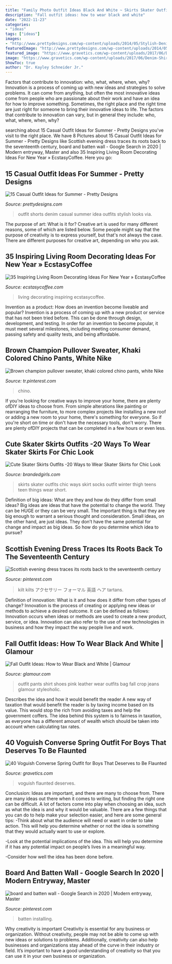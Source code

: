 ```yaml
---
title: "Family Photo Outfit Ideas Black And White ~ Skirts Skater Outfits Chic Ways Skirt Socks Outfit Winter Thigh Teens Teen Things Wear Short"
description: "Fall outfit ideas: how to wear black and white"
date: "2022-11-23"
categories:
- "ideas"
tags: ["ideas"]
images:
- "http://www.prettydesigns.com/wp-content/uploads/2014/05/Stylish-Denim-Shorts-Outfit-Idea.jpg"
featuredImage: "http://www.prettydesigns.com/wp-content/uploads/2014/05/Stylish-Denim-Shorts-Outfit-Idea.jpg"
featured_image: "https://www.gravetics.com/wp-content/uploads/2017/06/Denim-Shirt-With-Jeans-And-White-Converse-768x852.jpg"
image: "https://www.gravetics.com/wp-content/uploads/2017/06/Denim-Shirt-With-Jeans-And-White-Converse-768x852.jpg"
ShowToc: true
author: "Dr. Kayley Schneider Jr."
---
```



Factors that contribute to innovation: who, what, where, when, why?
Innovation is a process of coming up with new ideas and strategies to solve problems. It can come from anything, but often the most innovative ideas come from people who are passionate about their work and have an idea for how to improve something. Sometimes, the right place and the right time are just right for someone to bring their innovative ideas to life. The factors that contribute to innovation can vary, but in general they include: who, what, where, when, why?

	

		
searching about 15 Casual Outfit Ideas for Summer - Pretty Designs you've visit to the right place. We have 8 Pictures about 15 Casual Outfit Ideas for Summer - Pretty Designs like Scottish evening dress traces its roots back to the seventeenth century, board and batten wall - Google Search in 2020 | Modern entryway, Master and also 35 Inspiring Living Room Decorating Ideas For New Year » EcstasyCoffee. Here you go:
		
    
## 15 Casual Outfit Ideas For Summer - Pretty Designs

<img loading=lazy src="http://www.prettydesigns.com/wp-content/uploads/2014/05/Stylish-Denim-Shorts-Outfit-Idea.jpg" onerror="this.onerror=null;this.src='https://tse3.mm.bing.net/th?id=OIP.RLofBU7cIFKGgPp9PNoI6wHaK2&amp;pid=15.1';" alt="15 Casual Outfit Ideas for Summer - Pretty Designs">

_Source: prettydesigns.com_

>outfit shorts denim casual summer idea outfits stylish looks via. 

	

The purpose of art: What is it for?
Creative art is used for many different reasons, some of which are listed below. Some people might say that the purpose of creativity is to express yourself, but that's not always the case. There are different purposes for creative art, depending on who you ask.

    
## 35 Inspiring Living Room Decorating Ideas For New Year » EcstasyCoffee

<img loading=lazy src="https://i0.wp.com/www.ecstasycoffee.com/wp-content/uploads/2016/11/creative-living-room10.jpg?resize=600%2C899" onerror="this.onerror=null;this.src='https://tse3.mm.bing.net/th?id=OIP.z5QyzeOu5nsrSFyhVg9pCAHaLG&amp;pid=15.1';" alt="35 Inspiring Living Room Decorating Ideas For New Year » EcstasyCoffee">

_Source: ecstasycoffee.com_

>living decorating inspiring ecstasycoffee. 

	

Invention as a product: How does an invention become liveable and popular?
Invention is a process of coming up with a new product or service that has not been tried before. This can be done through design, development, and testing. In order for an invention to become popular, it must meet several milestones, including meeting consumer demand, passing safety and quality tests, and being affordable.

    
## Brown Champion Pullover Sweater, Khaki Colored Chino Pants, White Nike

<img loading=lazy src="https://i.pinimg.com/736x/5a/04/e4/5a04e440b10a3af1089ff38ce9d042cd.jpg" onerror="this.onerror=null;this.src='https://tse2.mm.bing.net/th?id=OIP.6puIx2dYHDf1X_q-bL0boAHaN0&amp;pid=15.1';" alt="Brown champion pullover sweater, khaki colored chino pants, white Nike">

_Source: tr.pinterest.com_

>chino. 

	

If you're looking for creative ways to improve your home, there are plenty ofDIY ideas to choose from. From simple alterations like painting or rearranging the furniture, to more complex projects like installing a new roof or adding a new room to your home, there's something for everyone. So if you're short on time or don't have the necessary tools, don't worry. There are plenty ofDIY projects that can be completed in a few hours or even less.

    
## Cute Skater Skirts Outfits -20 Ways To Wear Skater Skirts For Chic Look

<img loading=lazy src="http://www.brandedgirls.com/wp-content/uploads/2015/08/9044c6530fbe9a2928f085d16cea02fa.jpg" onerror="this.onerror=null;this.src='https://tse4.mm.bing.net/th?id=OIP.Fh2dMiNDgpfPLIab_nXeTQAAAA&amp;pid=15.1';" alt="Cute Skater Skirts Outfits -20 Ways to Wear Skater Skirts for Chic Look">

_Source: brandedgirls.com_

>skirts skater outfits chic ways skirt socks outfit winter thigh teens teen things wear short. 

	

Definition of big ideas: What are they and how do they differ from small ideas?
Big ideas are ideas that have the potential to change the world. They can be HUGE or they can be very small. The important thing is that they are big enough to warrant a serious thought and consideration. Small ideas, on the other hand, are just ideas. They don’t have the same potential for change and impact as big ideas. So how do you determine which idea to pursue?

    
## Scottish Evening Dress Traces Its Roots Back To The Seventeenth Century

<img loading=lazy src="https://i.pinimg.com/736x/25/e5/eb/25e5ebd615caefdb763ee64c6adb6cec--scottish-dress-scottish-clothing.jpg" onerror="this.onerror=null;this.src='https://tse1.mm.bing.net/th?id=OIP.ZCixqykjrQ0or53uKzrS5wAAAA&amp;pid=15.1';" alt="Scottish evening dress traces its roots back to the seventeenth century">

_Source: pinterest.com_

>kilt kilts アクセサリー フォーマル 英語 ヘア tartans. 

	

Definition of innovation: What is it and how does it differ from other types of change?
Innovation is the process of creating or applying new ideas or methods to achieve a desired outcome. It can be defined as follows: 
Innovation occurs when ideas or methods are used to create a new product, service, or idea. Innovation can also refer to the use of new technologies in business and how they impact the way people live and work.

    
## Fall Outfit Ideas: How To Wear Black And White | Glamour

<img loading=lazy src="https://media.glamour.com/photos/56963f7fd9dab9ff41b56a82/master/h_1025,c_limit/slideshow-black-white-27-black-white-luella-june-main.jpg" onerror="this.onerror=null;this.src='https://tse3.mm.bing.net/th?id=OIP.J85neDBqDnSJLaawidoJ5AHaLH&amp;pid=15.1';" alt="Fall Outfit Ideas: How to Wear Black and White | Glamour">

_Source: glamour.com_

>outfit pants shirt shoes pink leather wear outfits bag fall crop jeans glamour styleoholic. 

	

Describes the idea and how it would benefit the reader
A new way of taxation that would benefit the reader is by taxing income based on its value. This would stop the rich from avoiding taxes and help the government coffers. The idea behind this system is to fairness in taxation, as everyone has a different amount of wealth which should be taken into account when calculating tax rates.

    
## 40 Voguish Converse Spring Outfit For Boys That Deserves To Be Flaunted

<img loading=lazy src="https://www.gravetics.com/wp-content/uploads/2017/06/Denim-Shirt-With-Jeans-And-White-Converse-768x852.jpg" onerror="this.onerror=null;this.src='https://tse1.mm.bing.net/th?id=OIP.txmHT0b28ggKMvch3Tk2-AHaIN&amp;pid=15.1';" alt="40 Voguish Converse Spring Outfit for Boys That Deserves to Be Flaunted">

_Source: gravetics.com_

>voguish flaunted deserves. 

	

Conclusion: Ideas are important, and there are many to choose from.
There are many ideas out there when it comes to writing, but finding the right one can be difficult. A lot of factors come into play when choosing an idea, such as what the idea is and why it would be valuable. There are a few things that you can do to help make your selection easier, and here are some general tips:
-Think about what the audience will need or want in order to take action. This will help you determine whether or not the idea is something that they would actually want to use or explore.

-Look at the potential implications of the idea. This will help you determine if it has any potential impact on people’s lives in a meaningful way.

-Consider how well the idea has been done before.

    
## Board And Batten Wall - Google Search In 2020 | Modern Entryway, Master

<img loading=lazy src="https://i.pinimg.com/736x/b0/67/ea/b067eae8508708eeb343fd1567734104.jpg" onerror="this.onerror=null;this.src='https://tse3.mm.bing.net/th?id=OIP.pFHR5dVbjOTw0-sOYjfMrAHaJ3&amp;pid=15.1';" alt="board and batten wall - Google Search in 2020 | Modern entryway, Master">

_Source: pinterest.com_

>batten installing. 

	

Why creativity is important
Creativity is essential for any business or organization. Without creativity, people may not be able to come up with new ideas or solutions to problems. Additionally, creativity can also help businesses and organizations stay ahead of the curve in their industry or field. It’s important to have a good understanding of creativity so that you can use it in your own business or organization.

